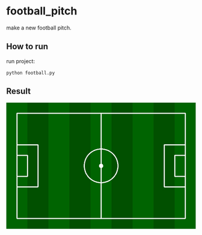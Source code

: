 # football_pitch
make a new  football pitch.
## How to run 
run project:
```
python football.py 
```
## Result
![Output](https://github.com/Moein-Moatali-2006/Pylearn7/blob/main/Image%20Processing/Assignment%2028/football_pitch/output/output.jpg)






